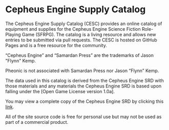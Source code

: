 # Cepheus Engine Supply Catalog

The Cepheus Engine Supply Catalog (CESC) provides an online catalog of equipment and supplies for the Cepheus Engine Science Fiction Role-Playing Game (SFRPG). The catalog is a living resource and allows new entries to be submitted via pull requests. The CESC is hosted on GitHub Pages and is a free resource for the community.


“Cepheus Engine” and “Samardan Press” are the trademarks of Jason "Flynn" Kemp.

Pheonic is not associated with Samardan Press nor Jason “Flynn” Kemp.

The data used in this catalog is derived from the Cepheus Engine SRD with those materials and any materials the Cepheus Engine SRD is based upon falling under the [Open Game License version 1.0a].

You may view a complete copy of the Cepheus Engine SRD by clicking this <a href="https://thetrove.is/Books/Cepheus%20Engine/CE%20-%20Cepheus%20Engine%20SRD.pdf" target="_blank">link</a>.

All of the site source code is free for personal use but may not be used as part of a commercial product.
